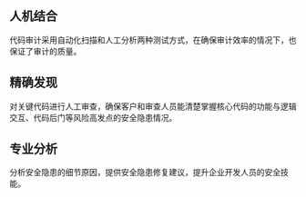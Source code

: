 ## 人机结合
代码审计采用自动化扫描和人工分析两种测试方式，在确保审计效率的情况下，也保证了审计的质量。
## 精确发现
对关键代码进行人工审查，确保客户和审查人员能清楚掌握核心代码的功能与逻辑交互、代码后门等风险高发点的安全隐患情况。
## 专业分析
分析安全隐患的细节原因，提供安全隐患修复建议，提升企业开发人员的安全技能。
